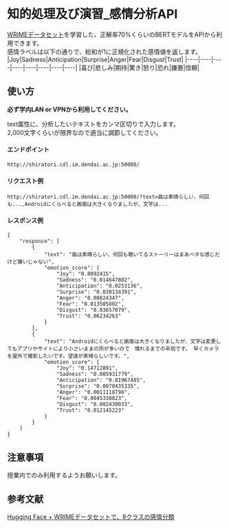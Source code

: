 # 知的処理及び演習_感情分析API

[WRIMEデータセット](https://github.com/ids-cv/wrime)を学習した、正解率70%くらいのBERTモデルをAPIから利用できます。  
感情ラベルは以下の通りで、総和が1に正規化された感情値を返します。
|Joy|Sadness|Anticipation|Surprise|Anger|Fear|Disgust|Trust|
|----|----|----|----|----|----|----|----|
|喜び|悲しみ|期待|驚き|怒り|恐れ|嫌悪|信頼|

## 使い方
**必ず学内LAN or VPNから利用してください。**  
  
text属性に、分析したいテキストをカンマ区切りで入力します。  
2,000文字くらいが限界なので適当に調節してください。  

#### エンドポイント
```
http://shiratori.cdl.im.dendai.ac.jp:50000/
```
  
#### リクエスト例
```
http://shiratori.cdl.im.dendai.ac.jp:50000/?text=曲は素晴らしい、何回も...,Androidにくらべると画面は大きくなりましたが、文字は...
```


#### レスポンス例
```
{
    "responce": [
        {
            "text": "曲は素晴らしい、何回も聴いてるストーリーはまあベタな感じだけど嫌いじゃない",
            "emotion_score": {
                "Joy": "0.8092415",
                "Sadness": "0.014647802",
                "Anticipation": "0.0253136",
                "Surprise": "0.030134391",
                "Anger": "0.00824347",
                "Fear": "0.013505802",
                "Disgust": "0.03657079",
                "Trust": "0.06234263"
            }
        },
        {
            "text": "Androidにくらべると画面は大きくなりましたが、文字は変更してもアプリやサイトにより小さいままの所が多いので　慣れるまでの辛抱です。 早くカメラを屋外で撮影したいです。望遠が素晴らしいです。",
            "emotion_score": {
                "Joy": "0.14712891",
                "Sadness": "0.005931779",
                "Anticipation": "0.81967485",
                "Surprise": "0.0070435335",
                "Anger": "0.0011118796",
                "Fear": "0.0045338823",
                "Disgust": "0.002430033",
                "Trust": "0.012145223"
            }
        }
    ]
}
```

## 注意事項
授業内でのみ利用するようお願いします。

## 参考文献
[Hugging Face + WRIMEデータセットで、8クラスの感情分類](https://qiita.com/izaki_shin/items/2b4573ee7fbea5ec8ed6)
